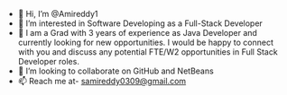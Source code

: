 - 👋 Hi, I’m @Amireddy1
- 👀 I’m interested in Software Developing as a Full-Stack Developer
- 🌱 I am a Grad with 3 years of experience as Java Developer and currently looking for new opportunities. I would be happy to connect with you and discuss any potential FTE/W2 opportunities in Full Stack Developer roles.
- 💞️ I’m looking to collaborate on GitHub and NetBeans
- 📫 Reach me at- samireddy0309@gmail.com

<!---
Amireddy1/Amireddy1 is a ✨ special ✨ repository because its `README.md` (this file) appears on your GitHub profile.
You can click the Preview link to take a look at your changes.
--->
